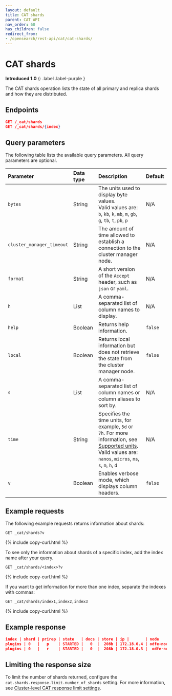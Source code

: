 ```yaml
---
layout: default
title: CAT shards
parent: CAT API
nav_order: 60
has_children: false
redirect_from:
- /opensearch/rest-api/cat/cat-shards/
---
```


# CAT shards
**Introduced 1.0**
{: .label .label-purple }

The CAT shards operation lists the state of all primary and replica shards and how they are distributed.


<!-- spec_insert_start
api: cat.shards
component: endpoints
-->
## Endpoints
```json
GET /_cat/shards
GET /_cat/shards/{index}
```
<!-- spec_insert_end -->


<!-- spec_insert_start
api: cat.shards
component: query_parameters
columns: Parameter, Data type, Description, Default
include_deprecated: false
-->
## Query parameters

The following table lists the available query parameters. All query parameters are optional.

| Parameter | Data type | Description | Default |
| :--- | :--- | :--- | :--- |
| `bytes` | String | The units used to display byte values. <br> Valid values are: `b`, `kb`, `k`, `mb`, `m`, `gb`, `g`, `tb`, `t`, `pb`, `p` | N/A |
| `cluster_manager_timeout` | String | The amount of time allowed to establish a connection to the cluster manager node. | N/A |
| `format` | String | A short version of the `Accept` header, such as `json` or `yaml`. | N/A |
| `h` | List | A comma-separated list of column names to display. | N/A |
| `help` | Boolean | Returns help information. | `false` |
| `local` | Boolean | Returns local information but does not retrieve the state from the cluster manager node. | `false` |
| `s` | List | A comma-separated list of column names or column aliases to sort by. | N/A |
| `time` | String | Specifies the time units, for example, `5d` or `7h`. For more information, see [Supported units](https://opensearch.org/docs/latest/api-reference/units/). <br> Valid values are: `nanos`, `micros`, `ms`, `s`, `m`, `h`, `d` | N/A |
| `v` | Boolean | Enables verbose mode, which displays column headers. | `false` |
<!-- spec_insert_end -->

## Example requests

The following example requests returns information about shards:

```
GET _cat/shards?v
```
{% include copy-curl.html %}

To see only the information about shards of a specific index, add the index name after your query.

```
GET _cat/shards/<index>?v
```
{% include copy-curl.html %}

If you want to get information for more than one index, separate the indexes with commas:

```
GET _cat/shards/index1,index2,index3
```
{% include copy-curl.html %}

## Example response

```json
index | shard | prirep | state   | docs | store | ip |       | node
plugins | 0   |   p    | STARTED |   0  |  208b | 172.18.0.4 | odfe-node1
plugins | 0   |   r    | STARTED |   0  |  208b | 172.18.0.3 |  odfe-node2          
```

## Limiting the response size

To limit the number of shards returned, configure the `cat.shards.response.limit.number_of_shards` setting. For more information, see [Cluster-level CAT response limit settings]({{site.url}}{{site.baseurl}}/install-and-configure/configuring-opensearch/cluster-settings/#cluster-level-cat-response-limit-settings).